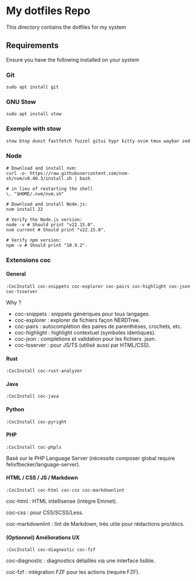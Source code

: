 # My dotfiles Repo

This directory contains the dotfiles for my system

## Requirements

Ensure you have the following installed on your system

### Git

    sudo apt install git

### GNU Stow

    sudo apt install stow

### Exemple with stow

```bash
stow btop dunst fastfetch fuzzel gitui hypr kitty nvim tmux waybar zed
```

### Node

    # Download and install nvm:
    curl -o- https://raw.githubusercontent.com/nvm-sh/nvm/v0.40.3/install.sh | bash

    # in lieu of restarting the shell
    \. "$HOME/.nvm/nvm.sh"

    # Download and install Node.js:
    nvm install 22

    # Verify the Node.js version:
    node -v # Should print "v22.15.0".
    nvm current # Should print "v22.15.0".

    # Verify npm version:
    npm -v # Should print "10.9.2".

### Extensions coc

#### General

    :CocInstall coc-snippets coc-explorer coc-pairs coc-highlight coc-json coc-tsserver

Why ?

* coc-snippets : snippets génériques pour tous langages.
* coc-explorer : explorer de fichiers façon NERDTree.
* coc-pairs : autocomplétion des paires de parenthèses, crochets, etc.
* coc-highlight : highlight contextuel (symboles identiques).
* coc-json : completions et validation pour les fichiers .json.
* coc-tsserver : pour JS/TS (utilisé aussi par HTML/CSS).

#### Rust

    :CocInstall coc-rust-analyzer

#### Java

    :CocInstall coc-java

#### Python

    :CocInstall coc-pyright

#### PHP

    :CocInstall coc-phpls

Basé sur le PHP Language Server (nécessite composer global require felixfbecker/language-server).

#### HTML / CSS / JS / Markdown

    :CocInstall coc-html coc-css coc-markdownlint

coc-html : HTML intellisense (intègre Emmet).

coc-css : pour CSS/SCSS/Less.

coc-markdownlint : lint de Markdown, très utile pour rédactions pro/docs.

#### (Optionnel) Améliorations UX

    :CocInstall coc-diagnostic coc-fzf

coc-diagnostic : diagnostics détaillés via une interface lisible.

coc-fzf : intégration FZF pour les actions (require FZF).
